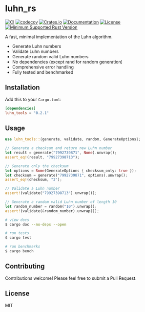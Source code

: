 # luhn_rs

[![CI](https://github.com/jrrembert/luhn_rs/workflows/CI/badge.svg)](https://github.com/jrrembert/luhn_rs/actions)
[![codecov](https://codecov.io/gh/jrrembert/luhn_rs/branch/main/graph/badge.svg)](https://codecov.io/gh/jrrembert/luhn_rs)
[![Crates.io](https://img.shields.io/crates/v/luhn_tools.svg)](https://crates.io/crates/luhn_toolss)
[![Documentation](https://docs.rs/luhn_tools/badge.svg)](https://docs.rs/luhn_tools)
[![License](https://img.shields.io/badge/license-MIT-blue.svg)](LICENSE)
[![Minimum Supported Rust Version](https://img.shields.io/badge/MSRV-1.65.0-blue.svg)](https://github.com/jrrembert/luhn_rs)

A fast, minimal implementation of the Luhn algorithm.

- Generate Luhn numbers
- Validate Luhn numbers
- Generate random valid Luhn numbers
- No dependencies (except rand for random generation)
- Comprehensive error handling
- Fully tested and benchmarked

## Installation

Add this to your `Cargo.toml`:

```toml
[dependencies]
luhn_tools = "0.2.1"
```

## Usage

```rust
use luhn_tools::{generate, validate, random, GenerateOptions};

// Generate a checksum and return new Luhn number
let result = generate("7992739871", None).unwrap();
assert_eq!(result, "79927398713");

// Generate only the checksum
let options = Some(GenerateOptions { checksum_only: true });
let checksum = generate("7992739871", options).unwrap();
assert_eq!(checksum, "3");

// Validate a Luhn number
assert!(validate("79927398713").unwrap());

// Generate a random valid Luhn number of length 10
let random_number = random("10").unwrap();
assert!(validate(&random_number).unwrap());
```

```bash
# view docs
$ cargo doc --no-deps --open

# run tests
$ cargo test

# run benchmarks
$ cargo bench
```

## Contributing

Contributions welcome! Please feel free to submit a Pull Request.

## License

MIT